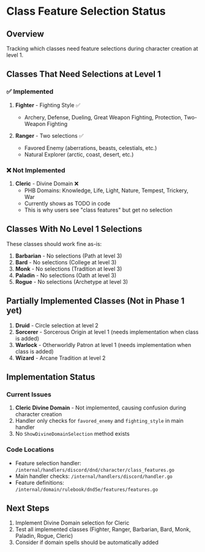 # Class Feature Selection Status

## Overview
Tracking which classes need feature selections during character creation at level 1.

## Classes That Need Selections at Level 1

### ✅ Implemented
1. **Fighter** - Fighting Style ✅
   - Archery, Defense, Dueling, Great Weapon Fighting, Protection, Two-Weapon Fighting
   
2. **Ranger** - Two selections ✅
   - Favored Enemy (aberrations, beasts, celestials, etc.)
   - Natural Explorer (arctic, coast, desert, etc.)

### ❌ Not Implemented
1. **Cleric** - Divine Domain ❌
   - PHB Domains: Knowledge, Life, Light, Nature, Tempest, Trickery, War
   - Currently shows as TODO in code
   - This is why users see "class features" but get no selection

## Classes With No Level 1 Selections
These classes should work fine as-is:
1. **Barbarian** - No selections (Path at level 3)
2. **Bard** - No selections (College at level 3)  
3. **Monk** - No selections (Tradition at level 3)
4. **Paladin** - No selections (Oath at level 3)
5. **Rogue** - No selections (Archetype at level 3)

## Partially Implemented Classes (Not in Phase 1 yet)
1. **Druid** - Circle selection at level 2
2. **Sorcerer** - Sorcerous Origin at level 1 (needs implementation when class is added)
3. **Warlock** - Otherworldly Patron at level 1 (needs implementation when class is added)
4. **Wizard** - Arcane Tradition at level 2

## Implementation Status

### Current Issues
1. **Cleric Divine Domain** - Not implemented, causing confusion during character creation
2. Handler only checks for `favored_enemy` and `fighting_style` in main handler
3. No `ShowDivineDomainSelection` method exists

### Code Locations
- Feature selection handler: `/internal/handlers/discord/dnd/character/class_features.go`
- Main handler checks: `/internal/handlers/discord/handler.go`
- Feature definitions: `/internal/domain/rulebook/dnd5e/features/features.go`

## Next Steps
1. Implement Divine Domain selection for Cleric
2. Test all implemented classes (Fighter, Ranger, Barbarian, Bard, Monk, Paladin, Rogue, Cleric)
3. Consider if domain spells should be automatically added